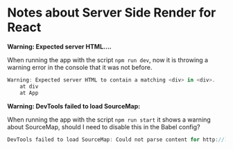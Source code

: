 # Notes about Server Side Render for React

**Warning: Expected server HTML....**

When running the app with the script `npm run dev`, now it is throwing a warning error in the console that it was not before.

```js
Warning: Expected server HTML to contain a matching <div> in <div>.
    at div
    at App
```

**Warning: DevTools failed to load SourceMap:**

When running the app with the script `npm run start` it shows a warning about SourceMap, should I need to disable this in the Babel config?

```js
DevTools failed to load SourceMap: Could not parse content for http://localhost:3000/dist/dist/style.ee05eea2.css.map: Unexpected token < in JSON at position 0
```

